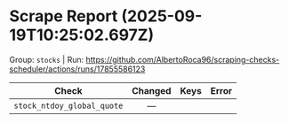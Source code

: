 # Scrape Report (2025-09-19T10:25:02.697Z)

Group: `stocks`  |  Run: https://github.com/AlbertoRoca96/scraping-checks-scheduler/actions/runs/17855586123

| Check | Changed | Keys | Error |
|---|:---:|:--|:--|
| `stock_ntdoy_global_quote` | — |  |  |
